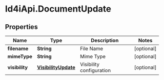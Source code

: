 # Id4iApi.DocumentUpdate

## Properties
Name | Type | Description | Notes
------------ | ------------- | ------------- | -------------
**filename** | **String** | File Name | [optional] 
**mimeType** | **String** | Mime Type | [optional] 
**visibility** | [**VisibilityUpdate**](VisibilityUpdate.md) | Visibility configuration | [optional] 


